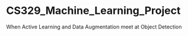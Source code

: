# CS329_Machine_Learning_Project
When Active Learning and Data Augmentation meet at Object Detection

